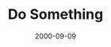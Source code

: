 ---
layout: message
category: message
series: "Making Life Work"
title: "Do Something"
date: 2000-09-09
message_id: 364
---